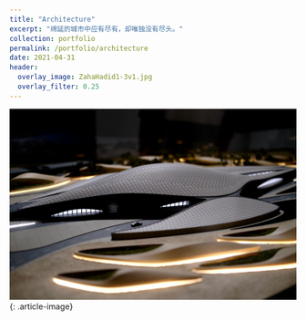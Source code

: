 ```yaml
---
title: "Architecture"
excerpt: "绵延的城市中应有尽有，却唯独没有尽头。"
collection: portfolio
permalink: /portfolio/architecture
date: 2021-04-31
header:
  overlay_image: ZahaHadid1-3v1.jpg
  overlay_filter: 0.25
---
```


![](/images/architecture/ZahaHadid1.jpg)
{: .article-image}